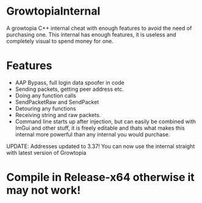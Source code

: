# GrowtopiaInternal
A growtopia C++ internal cheat with enough features to avoid the need of purchasing one.
This internal has enough features, it is useless and completely visual to spend money for one.

# Features
- AAP Bypass, full login data spoofer in code
- Sending packets, getting peer address etc.
- Doing any function calls
- SendPacketRaw and SendPacket
- Detouring any functions
- Receiving string and raw packets.
- Command line starts up after injection, but can easily be combined with ImGui and other stuff, it is freely editable and thats what makes this internal more powerful than any internal you would purchase.

UPDATE: Addresses updated to 3.37! You can now use the internal straight with latest version of Growtopia

# Compile in Release-x64 otherwise it may not work!
